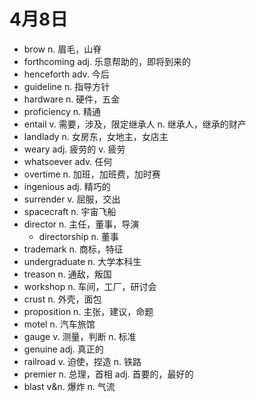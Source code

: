 # 4月8日

- brow n. 眉毛，山脊
- forthcoming adj. 乐意帮助的，即将到来的
- henceforth adv. 今后
- guideline n. 指导方针
- hardware n. 硬件，五金
- proficiency n. 精通
- entail v. 需要，涉及，限定继承人 n. 继承人，继承的财产
- landlady n. 女房东，女地主，女店主
- weary adj. 疲劳的 v. 疲劳
- whatsoever adv. 任何
- overtime n. 加班，加班费，加时赛
- ingenious adj. 精巧的
- surrender v. 屈服，交出
- spacecraft n. 宇宙飞船
- director n. 主任，董事，导演
  - directorship n. 董事
- trademark n. 商标，特征
- undergraduate n. 大学本科生
- treason n. 通敌，叛国
- workshop n. 车间，工厂，研讨会
- crust n. 外壳，面包
- proposition n. 主张，建议，命题
- motel n. 汽车旅馆
- gauge v. 测量，判断 n. 标准
- genuine adj. 真正的
- railroad v. 迫使，捏造 n. 铁路
- premier n. 总理，首相 adj. 首要的，最好的
- blast v&n. 爆炸 n. 气流
